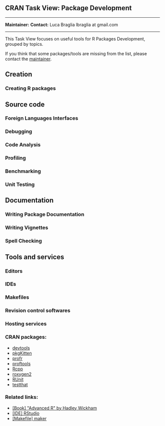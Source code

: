 CRAN Task View: Package Development
-----------------------------------

  ------------------------------------ ------------------------------------
  **Maintainer:**                      **Contact:**
  Luca Braglia                         lbraglia at gmail.com
  ------------------------------------ ------------------------------------

This Task View focuses on useful tools for R Packages Development,
grouped by topics.

If you think that some packages/tools are missing from the list, please
contact the [maintainer](mailto:lbraglia@gmail.com).

Creation
--------

### Creating R packages

Source code
-----------

### Foreign Languages Interfaces

### Debugging

### Code Analysis

### Profiling

### Benchmarking

### Unit Testing

Documentation
-------------

### Writing Package Documentation

### Writing Vignettes

### Spell Checking

Tools and services
------------------

### Editors

### IDEs

### Makefiles

### Revision control softwares

### Hosting services

### CRAN packages:

-   [devtools](http://cran.r-project.org/web/packages/devtools/index.html)
-   [pkgKitten](http://cran.r-project.org/web/packages/pkgKitten/index.html)
-   [profr](http://cran.r-project.org/web/packages/profr/index.html)
-   [proftools](http://cran.r-project.org/web/packages/proftools/index.html)
-   [Rcpp](http://cran.r-project.org/web/packages/Rcpp/index.html)
-   [roxygen2](http://cran.r-project.org/web/packages/roxygen2/index.html)
-   [RUnit](http://cran.r-project.org/web/packages/RUnit/index.html)
-   [testthat](http://cran.r-project.org/web/packages/testthat/index.html)

### Related links:

-   [[Book] "Advanced R" by Hadley Wickham](http://adv-r.had.co.nz)
-   [[IDE] RStudio](http://www.rstudio.com)
-   [[Makefile]
    maker](https://github.com/ComputationalProteomicsUnit/maker)

